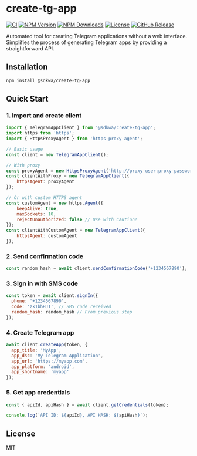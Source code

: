 # create-tg-app

[![CI](https://github.com/sdkwa/create-tg-app/actions/workflows/ci.yml/badge.svg)](https://github.com/sdkwa/create-tg-app/actions/workflows/ci.yml)
[![NPM Version](https://img.shields.io/npm/v/@sdkwa/create-tg-app)](https://www.npmjs.com/package/@sdkwa/create-tg-app)
[![NPM Downloads](https://img.shields.io/npm/dm/@sdkwa/create-tg-app)](https://www.npmjs.com/package/@sdkwa/create-tg-app)
[![License](https://img.shields.io/npm/l/@sdkwa/create-tg-app)](https://github.com/sdkwa/create-tg-app/blob/main/LICENSE)
[![GitHub Release](https://img.shields.io/github/v/release/sdkwa/create-tg-app)](https://github.com/sdkwa/create-tg-app/releases)

Automated tool for creating Telegram applications without a web interface. Simplifies the process of generating Telegram apps by providing a straightforward API.

## Installation

```bash
npm install @sdkwa/create-tg-app
```

## Quick Start

### 1. Import and create client
```javascript
import { TelegramAppClient } from '@sdkwa/create-tg-app';
import https from 'https';
import { HttpsProxyAgent } from 'https-proxy-agent';

// Basic usage
const client = new TelegramAppClient();

// With proxy
const proxyAgent = new HttpsProxyAgent('http://proxy-user:proxy-password@proxy-host:proxy-port');
const clientWithProxy = new TelegramAppClient({
    httpsAgent: proxyAgent
});

// Or with custom HTTPS agent
const customAgent = new https.Agent({
    keepAlive: true,
    maxSockets: 10,
    rejectUnauthorized: false // Use with caution!
});
const clientWithCustomAgent = new TelegramAppClient({
    httpsAgent: customAgent
});
```

### 2. Send confirmation code
```javascript
const random_hash = await client.sendConfirmationCode('+1234567890');
```

### 3. Sign in with SMS code
```javascript
const token = await client.signIn({
  phone: '+1234567890',
  code: 'zk1bhHJ1', // SMS code received
  random_hash: random_hash // From previous step
});
```

### 4. Create Telegram app
```javascript
await client.createApp(token, {
  app_title: 'MyApp',
  app_dsc: 'My Telegram Application',
  app_url: 'https://myapp.com',
  app_platform: 'android',
  app_shortname: 'myapp'
});
```

### 5. Get app credentials
```javascript
const { apiId, apiHash } = await client.getCredentials(token);

console.log(`API ID: ${apiId}, API HASH: ${apiHash}`);
```
## License
MIT